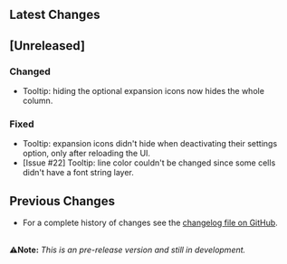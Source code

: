 ## Latest Changes

## [Unreleased]

### Changed

* Tooltip: hiding the optional expansion icons now hides the whole column.

### Fixed

* Tooltip: expansion icons didn't hide when deactivating their settings option, only after reloading the UI.
* [Issue #22] Tooltip: line color couldn't be changed since some cells didn't have a font string layer.
&nbsp;

## Previous Changes

* For a complete history of changes see the [changelog file on GitHub](https://github.com/erglo/mission-report-button-plus/blob/main/CHANGELOG.md "CHANGELOG.md").

&nbsp;  
⚠️**Note:** _This is an pre-release version and still in development._
